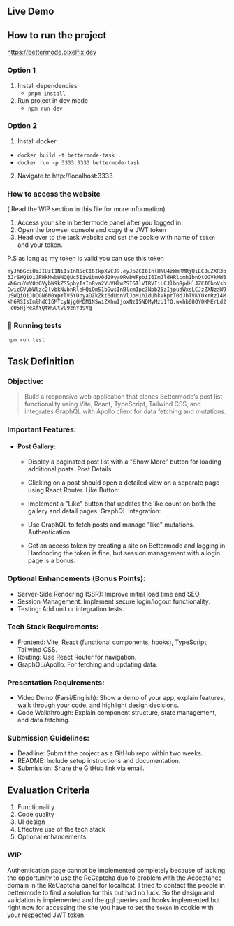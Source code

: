 
## Live Demo

## How to run the project
https://bettermode.pixelfix.dev

### Option 1
1. Install dependencies
   - `pnpm install`
2. Run project in dev mode
   - `npm run dev`

### Option 2
1. Install docker
  - `docker build -t bettermode-task .`
  - `docker run -p 3333:3333 bettermode-task`
2. Navigate to http://localhost:3333

### How to access the website
( Read the WIP section in this file for more information)
1. Access your site in bettermode panel after you logged in.
2. Open the browser console and copy the JWT token
3. Head over to the task website and set the cookie with name of `token` and your token.

P.S as long as my token is valid you can use this token

`eyJhbGciOiJIUzI1NiIsInR5cCI6IkpXVCJ9.eyJpZCI6InlHNU4zWmRMRjUiLCJuZXR3b3JrSWQiOiJRWkNwbWNQQUc5IiwibmV0d29ya0RvbWFpbiI6ImJldHRlcmh1bnQtOGVkMW5vNGcuYmV0dGVybW9kZS5pbyIsInRva2VuVHlwZSI6IlVTRVIiLCJlbnRpdHlJZCI6bnVsbCwicGVybWlzc2lvbkNvbnRleHQiOm51bGwsInBlcm1pc3Npb25zIjpudWxsLCJzZXNzaW9uSWQiOiJDOGN6N0xpYlV5YUpyaDZkZkt6dUdnVlJoM1h1dUhkVkprT0dJbTVKYUxrRzI4Mkh6RSIsImlhdCI6MTcyNjg0MDM1NSwiZXhwIjoxNzI5NDMyMzU1fQ.wxhb08QY0KMErLd2_cO5HjPeXfYQtWGCtvC9znYd9Vg`

### 🧪 Running tests

`npm run test`

## Task Definition

### Objective:

> Build a responsive web application that clones Bettermode’s post list functionality using Vite, React, TypeScript, Tailwind CSS, and integrates GraphQL with Apollo client for data fetching and mutations.

### Important Features:

- #### Post Gallery:

  - Display a paginated post list with a "Show More" button for loading additional posts.
Post Details:

  - Clicking on a post should open a detailed view on a separate page using React Router.
Like Button:

  - Implement a "Like" button that updates the like count on both the gallery and detail pages.
GraphQL Integration:

  - Use GraphQL to fetch posts and manage "like" mutations.
Authentication:

  - Get an access token by creating a site on Bettermode and logging in. Hardcoding the token is fine, but session management with a login page is a bonus.

### Optional Enhancements (Bonus Points):
  - Server-Side Rendering (SSR): Improve initial load time and SEO.
  - Session Management: Implement secure login/logout functionality.
  - Testing: Add unit or integration tests.

### Tech Stack Requirements:
  - Frontend: Vite, React (functional components, hooks), TypeScript, Tailwind CSS.
  - Routing: Use React Router for navigation.
  - GraphQL/Apollo: For fetching and updating data.

### Presentation Requirements:
  - Video Demo (Farsi/English): Show a demo of your app, explain features, walk through your code, and highlight design decisions.
  - Code Walkthrough: Explain component structure, state management, and data fetching.

### Submission Guidelines:
  - Deadline: Submit the project as a GitHub repo within two weeks.
  - README: Include setup instructions and documentation.
  - Submission: Share the GitHub link via email.

## Evaluation Criteria

1. Functionality
2. Code quality
3. UI design
4. Effective use of the tech stack
5. Optional enhancements

### WIP
Authentication page cannot be implemented completely because of lacking the opportunity to use the ReCaptcha duo to problem with the Acceptance domain in the ReCaptcha panel for localhost. I tried to contact the people in bettermode to find a solution for this but had no luck. So the design and validation is implemented and the gql queries and hooks implemented but right now for accessing the site you have to set the `token` in cookie with your respected JWT token.